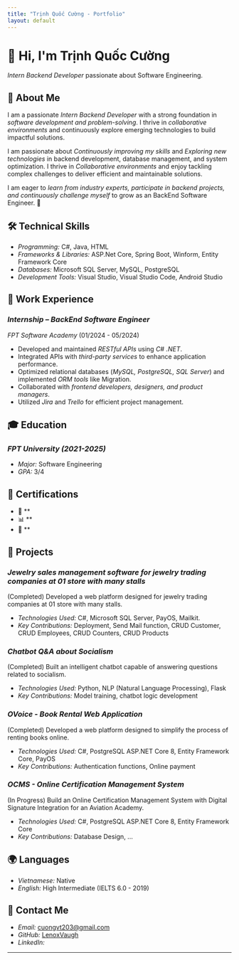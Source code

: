 ```yaml
---
title: "Trịnh Quốc Cường - Portfolio"
layout: default
---
```


# 👋 Hi, I'm Trịnh Quốc Cường  
*Intern Backend Developer* passionate about Software Engineering.

## 📌 About Me
I am a passionate *Intern Backend Developer* with a strong foundation in *software development and problem-solving*. I thrive in *collaborative environments* and continuously explore emerging technologies to build impactful solutions.

I am passionate about *Continuously improving my skills* and *Exploring new technologies* in backend development, database management, and system optimization. I thrive in *Collaborative environments* and enjoy tackling complex challenges to deliver efficient and maintainable solutions.

I am eager to *learn from industry experts, participate in backend projects, and continuously challenge myself* to grow as an BackEnd Software Engineer. 🚀

## 🛠 Technical Skills
- *Programming:* C#, Java, HTML
- *Frameworks & Libraries:* ASP.Net Core,  Spring Boot, Winform, Entity Framework Core
- *Databases:* Microsoft SQL Server, MySQL, PostgreSQL  
- *Development Tools:* Visual Studio, Visual Studio Code, Android Studio

## 💼 Work Experience
### *Internship – BackEnd Software Engineer*  
*FPT Software Academy* (01/2024 - 05/2024)  
- Developed and maintained *RESTful APIs* using *C# .NET*.  
- Integrated APIs with *third-party services* to enhance application performance.  
- Optimized relational databases (*MySQL, PostgreSQL, SQL Server*) and implemented *ORM tools* like Migration.  
- Collaborated with *frontend developers, designers, and product managers*.  
- Utilized *Jira* and *Trello* for efficient project management.  

## 🎓 Education
### *FPT University (2021-2025)*  
- *Major:* Software Engineering 
- *GPA:* 3/4  

## 📜 Certifications
- 🏅 **  
- 📊 **  
- 💼 **  

## 🚀 Projects
### *Jewelry sales management software for jewelry trading companies at 01 store with many stalls*
(Completed)
Developed a web platform designed for jewelry trading companies at 01 store with many stalls.  
- *Technologies Used:* C#, Microsoft SQL Server, PayOS, Mailkit.
- *Key Contributions:*  Deployment, Send Mail function, CRUD Customer, CRUD Employees, CRUD Counters, CRUD Products

### *Chatbot Q&A about Socialism*
(Completed)
Built an intelligent chatbot capable of answering questions related to socialism.  
- *Technologies Used:* Python, NLP (Natural Language Processing), Flask  
- *Key Contributions:* Model training, chatbot logic development  

### *OVoice - Book Rental Web Application*
(Completed)
Developed a web platform designed to simplify the process of renting books online.  
- *Technologies Used:* C#, PostgreSQL ASP.NET Core 8, Entity Framework Core, PayOS 
- *Key Contributions:* Authentication functions, Online payment

### *OCMS - Online Certification Management System*
(In Progress)
Build an Online Certification Management System with Digital Signature Integration for an Aviation Academy.
- *Technologies Used:* C#, PostgreSQL ASP.NET Core 8, Entity Framework Core
- *Key Contributions:* Database Design, ...

## 🌍 Languages
- *Vietnamese:* Native  
- *English:* High Intermediate (IELTS 6.0 - 2019)  

## 📩 Contact Me
- *Email:* [cuongvt203@gmail.com](mailto:cuongvt203@gmail.com)  
- *GitHub:* [LenoxVaugh](https://github.com/CuongTQ1210)  
- *LinkedIn:* []()  

---
